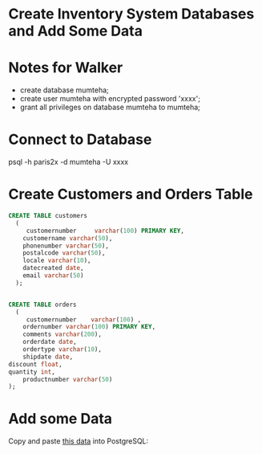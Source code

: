 # Create Inventory System Databases and Add Some Data


# Notes for Walker
* create database mumteha;
* create user mumteha with encrypted password 'xxxx';
* grant all privileges on database mumteha to mumteha;


# Connect to Database
psql -h paris2x -d mumteha -U xxxx




# Create Customers and Orders Table

```sql
CREATE TABLE customers
  ( 
     customernumber     varchar(100) PRIMARY KEY, 
    customername varchar(50),
    phonenumber varchar(50),
    postalcode varchar(50),
    locale varchar(10),
    datecreated date,
    email varchar(50)
  );


CREATE TABLE orders
  ( 
     customernumber    varchar(100) ,
    ordernumber varchar(100) PRIMARY KEY,
    comments varchar(200),
    orderdate date,
    ordertype varchar(10),
    shipdate date,
discount float,
quantity int,
    productnumber varchar(50)
);
```

# Add some Data

 

Copy and paste [this data](https://raw.githubusercontent.com/werowe/glue/master/customersOrders.sql) into PostgreSQL:



